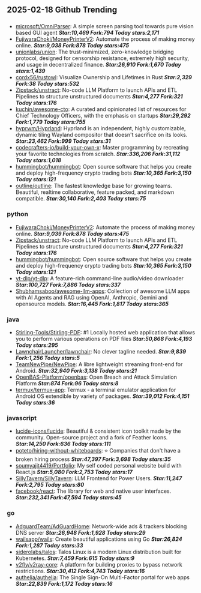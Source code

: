 ## 2025-02-18 Github Trending

### 
* [microsoft/OmniParser](https://github.com/microsoft/OmniParser): A simple screen parsing tool towards pure vision based GUI agent ***Star:10,469 Fork:794 Today stars:2,171***
* [FujiwaraChoki/MoneyPrinterV2](https://github.com/FujiwaraChoki/MoneyPrinterV2): Automate the process of making money online. ***Star:9,038 Fork:878 Today stars:475***
* [unionlabs/union](https://github.com/unionlabs/union): The trust-minimized, zero-knowledge bridging protocol, designed for censorship resistance, extremely high security, and usage in decentralized finance. ***Star:26,910 Fork:1,670 Today stars:1,439***
* [cordx56/rustowl](https://github.com/cordx56/rustowl): Visualize Ownership and Lifetimes in Rust ***Star:2,329 Fork:38 Today stars:532***
* [Zipstack/unstract](https://github.com/Zipstack/unstract): No-code LLM Platform to launch APIs and ETL Pipelines to structure unstructured documents ***Star:4,277 Fork:321 Today stars:176***
* [kuchin/awesome-cto](https://github.com/kuchin/awesome-cto): A curated and opinionated list of resources for Chief Technology Officers, with the emphasis on startups ***Star:29,292 Fork:1,779 Today stars:755***
* [hyprwm/Hyprland](https://github.com/hyprwm/Hyprland): Hyprland is an independent, highly customizable, dynamic tiling Wayland compositor that doesn't sacrifice on its looks. ***Star:23,462 Fork:999 Today stars:31***
* [codecrafters-io/build-your-own-x](https://github.com/codecrafters-io/build-your-own-x): Master programming by recreating your favorite technologies from scratch. ***Star:336,206 Fork:31,112 Today stars:1,018***
* [hummingbot/hummingbot](https://github.com/hummingbot/hummingbot): Open source software that helps you create and deploy high-frequency crypto trading bots ***Star:10,365 Fork:3,150 Today stars:121***
* [outline/outline](https://github.com/outline/outline): The fastest knowledge base for growing teams. Beautiful, realtime collaborative, feature packed, and markdown compatible. ***Star:30,140 Fork:2,403 Today stars:75***

### python
* [FujiwaraChoki/MoneyPrinterV2](https://github.com/FujiwaraChoki/MoneyPrinterV2): Automate the process of making money online. ***Star:9,039 Fork:878 Today stars:475***
* [Zipstack/unstract](https://github.com/Zipstack/unstract): No-code LLM Platform to launch APIs and ETL Pipelines to structure unstructured documents ***Star:4,277 Fork:321 Today stars:176***
* [hummingbot/hummingbot](https://github.com/hummingbot/hummingbot): Open source software that helps you create and deploy high-frequency crypto trading bots ***Star:10,365 Fork:3,150 Today stars:121***
* [yt-dlp/yt-dlp](https://github.com/yt-dlp/yt-dlp): A feature-rich command-line audio/video downloader ***Star:100,727 Fork:7,886 Today stars:337***
* [Shubhamsaboo/awesome-llm-apps](https://github.com/Shubhamsaboo/awesome-llm-apps): Collection of awesome LLM apps with AI Agents and RAG using OpenAI, Anthropic, Gemini and opensource models. ***Star:16,445 Fork:1,817 Today stars:365***

### java
* [Stirling-Tools/Stirling-PDF](https://github.com/Stirling-Tools/Stirling-PDF): #1 Locally hosted web application that allows you to perform various operations on PDF files ***Star:50,868 Fork:4,193 Today stars:295***
* [LawnchairLauncher/lawnchair](https://github.com/LawnchairLauncher/lawnchair): No clever tagline needed. ***Star:9,839 Fork:1,256 Today stars:5***
* [TeamNewPipe/NewPipe](https://github.com/TeamNewPipe/NewPipe): A libre lightweight streaming front-end for Android. ***Star:32,940 Fork:3,138 Today stars:21***
* [OpenBAS-Platform/openbas](https://github.com/OpenBAS-Platform/openbas): Open Breach and Attack Simulation Platform ***Star:874 Fork:96 Today stars:8***
* [termux/termux-app](https://github.com/termux/termux-app): Termux - a terminal emulator application for Android OS extendible by variety of packages. ***Star:39,012 Fork:4,151 Today stars:36***

### javascript
* [lucide-icons/lucide](https://github.com/lucide-icons/lucide): Beautiful & consistent icon toolkit made by the community. Open-source project and a fork of Feather Icons. ***Star:14,250 Fork:636 Today stars:111***
* [poteto/hiring-without-whiteboards](https://github.com/poteto/hiring-without-whiteboards): ⭐️ Companies that don't have a broken hiring process ***Star:47,397 Fork:3,698 Today stars:35***
* [soumyajit4419/Portfolio](https://github.com/soumyajit4419/Portfolio): My self coded personal website build with React.js ***Star:5,080 Fork:2,753 Today stars:17***
* [SillyTavern/SillyTavern](https://github.com/SillyTavern/SillyTavern): LLM Frontend for Power Users. ***Star:11,247 Fork:2,795 Today stars:80***
* [facebook/react](https://github.com/facebook/react): The library for web and native user interfaces. ***Star:232,341 Fork:47,594 Today stars:45***

### go
* [AdguardTeam/AdGuardHome](https://github.com/AdguardTeam/AdGuardHome): Network-wide ads & trackers blocking DNS server ***Star:26,948 Fork:1,928 Today stars:29***
* [wailsapp/wails](https://github.com/wailsapp/wails): Create beautiful applications using Go ***Star:26,824 Fork:1,287 Today stars:33***
* [siderolabs/talos](https://github.com/siderolabs/talos): Talos Linux is a modern Linux distribution built for Kubernetes. ***Star:7,459 Fork:615 Today stars:9***
* [v2fly/v2ray-core](https://github.com/v2fly/v2ray-core): A platform for building proxies to bypass network restrictions. ***Star:30,412 Fork:4,743 Today stars:16***
* [authelia/authelia](https://github.com/authelia/authelia): The Single Sign-On Multi-Factor portal for web apps ***Star:22,839 Fork:1,172 Today stars:16***
